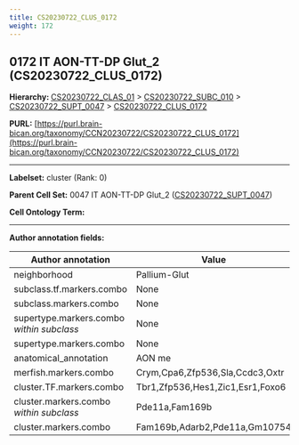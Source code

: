 ```yaml
---
title: CS20230722_CLUS_0172
weight: 172
---
```

## 0172 IT AON-TT-DP Glut_2 (CS20230722_CLUS_0172)
<b>Hierarchy: </b>
[CS20230722_CLAS_01](../CS20230722_CLAS_01) >
[CS20230722_SUBC_010](../CS20230722_SUBC_010) >
[CS20230722_SUPT_0047](../CS20230722_SUPT_0047) >
[CS20230722_CLUS_0172](../CS20230722_CLUS_0172)

**PURL:** [https://purl.brain-bican.org/taxonomy/CCN20230722/CS20230722_CLUS_0172](https://purl.brain-bican.org/taxonomy/CCN20230722/CS20230722_CLUS_0172)

---


**Labelset:** cluster (Rank: 0)

**Parent Cell Set:** 0047 IT AON-TT-DP Glut_2 ([CS20230722_SUPT_0047](../CS20230722_SUPT_0047))



**Cell Ontology Term:** 

[MARKER GENES.]: #


---

[TRANSFERRED ANNOTATIONS.]: #


[AUTHOR ANNOTATION FIELDS.]: #


**Author annotation fields:**

| Author annotation | Value |
|-------------------|-------|
|neighborhood|Pallium-Glut|
|subclass.tf.markers.combo|None|
|subclass.markers.combo|None|
|supertype.markers.combo _within subclass_|None|
|supertype.markers.combo|None|
|anatomical_annotation|AON me|
|merfish.markers.combo|Crym,Cpa6,Zfp536,Sla,Ccdc3,Oxtr|
|cluster.TF.markers.combo|Tbr1,Zfp536,Hes1,Zic1,Esr1,Foxo6|
|cluster.markers.combo _within subclass_|Pde11a,Fam169b|
|cluster.markers.combo|Fam169b,Adarb2,Pde11a,Gm10754|
